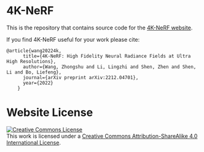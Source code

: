 # 4K-NeRF

This is the repository that contains source code for the [4K-NeRF website](https://frozoul.github.io/4knerf/).

If you find 4K-NeRF useful for your work please cite:
```
@article{wang20224k,
      title={4K-NeRF: High Fidelity Neural Radiance Fields at Ultra High Resolutions},
      author={Wang, Zhongshu and Li, Lingzhi and Shen, Zhen and Shen, Li and Bo, Liefeng},
      journal={arXiv preprint arXiv:2212.04701},
      year={2022}
    }
```

# Website License
<a rel="license" href="http://creativecommons.org/licenses/by-sa/4.0/"><img alt="Creative Commons License" style="border-width:0" src="https://i.creativecommons.org/l/by-sa/4.0/88x31.png" /></a><br />This work is licensed under a <a rel="license" href="http://creativecommons.org/licenses/by-sa/4.0/">Creative Commons Attribution-ShareAlike 4.0 International License</a>.
